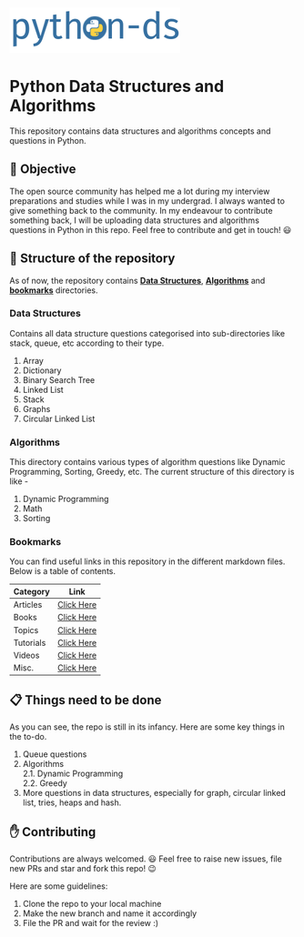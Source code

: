 ![logo](logo/logo.png) 

# Python Data Structures and Algorithms

This repository contains data structures and algorithms concepts and questions in Python. 

## :dart: Objective

The open source community has helped me a lot during my interview preparations and studies while I was in my undergrad. I always wanted to give something back to the community. In my endeavour to contribute something back, I will be uploading data structures and algorithms questions in Python in this repo. Feel free to contribute and get in touch! :smiley:

## :file_folder: Structure of the repository

As of now, the repository contains [**Data Structures**](data_structures), [**Algorithms**](algorithms) and [**bookmarks**](bookmarks) directories.

### Data Structures

Contains all data structure questions categorised into sub-directories like stack, queue, etc according to their type.

1. Array 
2. Dictionary
3. Binary Search Tree  
4. Linked List  
5. Stack  
6. Graphs  
7. Circular Linked List

### Algorithms

This directory contains various types of algorithm questions like Dynamic Programming, Sorting, Greedy, etc. The current structure of this directory is like - 

1. Dynamic Programming
2. Math
3. Sorting

### Bookmarks

You can find useful links in this repository in the different markdown files. Below is a table of contents.

| Category | Link |
| :-- | :--: |
| Articles | [Click Here](https://github.com/prabhupant/python-ds/blob/master/bookmarks/articles.md) |
| Books | [Click Here](https://github.com/prabhupant/python-ds/blob/master/bookmarks/books.md) |
| Topics | [Click Here](https://github.com/prabhupant/python-ds/blob/master/bookmarks/topics.md) |
| Tutorials | [Click Here](https://github.com/prabhupant/python-ds/blob/master/bookmarks/tutorials.md) |
| Videos | [Click Here](https://github.com/prabhupant/python-ds/blob/master/bookmarks/videos.md) |
| Misc. | [Click Here](https://github.com/prabhupant/python-ds/blob/master/bookmarks/misc.md) |

## :clipboard: Things need to be done

As you can see, the repo is still in its infancy. Here are some key things in the to-do.

1. Queue questions
2. Algorithms  
    2.1. Dynamic Programming  
    2.2. Greedy   
3. More questions in data structures, especially for graph, circular linked list, tries, heaps and hash.

## :raised_hand: Contributing

Contributions are always welcomed. :smiley:
Feel free to raise new issues, file new PRs and star and fork this repo! :wink:

Here are some guidelines:

1. Clone the repo to your local machine
2. Make the new branch and name it accordingly
3. File the PR and wait for the review :)
